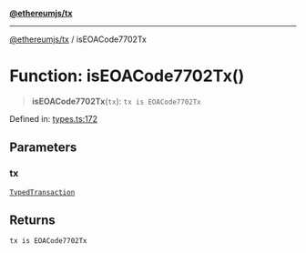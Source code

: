 [**@ethereumjs/tx**](../README.md)

***

[@ethereumjs/tx](../README.md) / isEOACode7702Tx

# Function: isEOACode7702Tx()

> **isEOACode7702Tx**(`tx`): `tx is EOACode7702Tx`

Defined in: [types.ts:172](https://github.com/ethereumjs/ethereumjs-monorepo/blob/master/packages/tx/src/types.ts#L172)

## Parameters

### tx

[`TypedTransaction`](../type-aliases/TypedTransaction.md)

## Returns

`tx is EOACode7702Tx`
